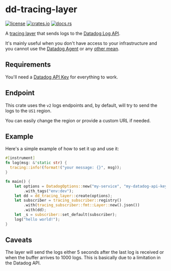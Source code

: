 # dd-tracing-layer

[![license](https://img.shields.io/crates/l/dd-tracing-layer?style=for-the-badge)](https://github.com/robertohuertasm/log-tracing-layer/blob/master/LICENSE)
[![crates.io](https://img.shields.io/crates/v/dd-tracing-layer?style=for-the-badge)](https://crates.io/crates/dd-tracing-layer)
[![docs.rs](https://img.shields.io/docsrs/dd-tracing-layer?style=for-the-badge)](https://docs.rs/dd-tracing-layer)

A [tracing layer](https://tokio.rs/tokio/topics/tracing) that sends logs to the [Datadog Log API](https://docs.datadoghq.com/api/latest/logs/?code-lang=typescript#send-logs).

It's mainly useful when you don't have access to your infrastructure and you cannot use the [Datadog Agent](https://docs.datadoghq.com/agent/) or any [other mean](https://docs.datadoghq.com/logs/log_collection/?tab=host#setup).

## Requirements

You'll need a [Datadog API Key](https://docs.datadoghq.com/account_management/api-app-keys/#api-keys) for everything to work.

## Endpoint

This crate uses the `v2` logs endpoints and, by default, will try to send the logs to the `US1` region.

You can easily change the region or provide a custom URL if needed.

## Example

Here's a simple example of how to set it up and use it:

```rust
#[instrument]
fn log(msg: &'static str) {
  tracing::info!(format!("your message: {}", msg));
}

fn main() {
    let options = DatadogOptions::new("my-service", "my-datadog-api-key")
        .with_tags("env:dev");
    let dd = dd_tracing_layer::create(options);
    let subscriber = tracing_subscriber::registry()
        .with(tracing_subscriber::fmt::Layer::new().json())
        .with(dd);
    let _s = subscriber::set_default(subscriber);
    log("hello world!");
}
```

## Caveats

The layer will send the logs either 5 seconds after the last log is received or when the buffer arrives to 1000 logs. This is basically due to a limitation in the Datadog API.
